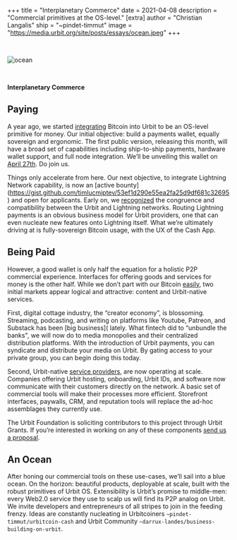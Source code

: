 +++
title = "Interplanetary Commerce"
date = 2021-04-08
description = "Commercial primitives at the OS-level."
[extra]
author = "Christian Langalis"
ship = "~pindet-timmut"
image = "https://media.urbit.org/site/posts/essays/ocean.jpeg"
+++

<br>

![ocean](https://media.urbit.org/site/posts/essays/ocean.jpeg)

<br>

**Interplanetary Commerce**

## Paying

A year ago, we started [integrating](https://urbit.org/blog/urbit-and-bitcoin/) Bitcoin into Urbit to be an OS-level primitive for money. Our initial objective: build a payments wallet, equally sovereign and ergonomic. The first public version, releasing this month, will have a broad set of capabilities including ship-to-ship payments, hardware wallet support, and full node integration. We’ll be unveiling this wallet on [April 27th](https://www.meetup.com/urbit-sf/events/276741426/). Do join us.

Things only accelerate from here. Our next objective, to integrate Lightning Network capability, is now an [active bounty] (https://gist.github.com/timlucmiptev/53ef1d290e55ea2fa25d9df681c32695) and open for applicants. Early on, we [recognized](https://www.youtube.com/watch?v=DTvRVHMbrcY) the congruence and compatibility between the Urbit and Lightning networks. Routing Lightning payments is an obvious business model for Urbit providers, one that can even nucleate new features onto Lightning itself. What we’re ultimately driving at is fully-sovereign Bitcoin usage, with the UX of the Cash App.

## Being Paid

However, a good wallet is only half the equation for a holistic P2P commercial experience. Interfaces for offering goods and services for money is the other half. While we don’t part with our Bitcoin [easily](https://nakamotoinstitute.org/mempool/everyones-a-scammer/), two initial markets appear logical and attractive: content and Urbit-native services.

First, digital cottage industry, the “creator economy”, is blossoming. Streaming, podcasting, and writing on platforms like Youtube, Patreon, and Substack has been [big business]( lately. What fintech did to “unbundle the banks", we will now do to media monopolies and their centralized distribution platforms. With the introduction of Urbit payments, you can syndicate and distribute your media on Urbit. By gating access to your private group, you can begin doing this today.

Second, Urbit-native [service providers](https://urbit.org/blog/providers/), are now operating at scale. Companies offering Urbit hosting, onboarding, Urbit IDs, and software now communicate with their customers directly on the network. A basic set of commercial tools will make their processes more efficient.  Storefront interfaces, paywalls, CRM, and reputation tools will replace the ad-hoc assemblages they currently use.

The Urbit Foundation is soliciting contributors to this project through Urbit Grants. If you’re interested in working on any of these components [send us a proposal](https://grants.urbit.org/create).

## An Ocean

After honing our commercial tools on these use-cases, we’ll sail into a blue ocean. On the horizon: beautiful products, deployable at scale, built with the robust primitives of Urbit OS. Extensibility is Urbit’s promise to middle-men: every Web2.0 service they use to scalp us will find its P2P analog on Urbit. We invite developers and entrepreneurs of all stripes to join in the feeding frenzy. Ideas are constantly nucleating in Urbitcoiners `~pindet-timmut/urbitcoin-cash` and Urbit Community `~darrux-landes/business-building-on-urbit`.
